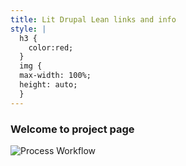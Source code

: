 ```yaml
---
title: Lit Drupal Lean links and info
style: |
  h3 {
    color:red;
  }
  img {
  max-width: 100%;
  height: auto;
  }
---
```


### Welcome to project page

![Process Workflow](https://raw.github.com/victorkane/lit-drupal-lean/master/doc/ProcessWorkflow.png)



